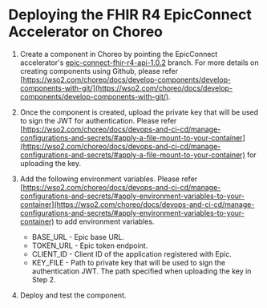 # Deploying the FHIR R4 EpicConnect Accelerator on Choreo

1. Create a component in Choreo by pointing the EpicConnect accelerator's [epic-connect-fhir-r4-api-1.0.2](https://github.com/wso2/docker-open-healthcare-accelerators/tree/epic-connect-fhir-r4-api-1.0.2) branch. For more details on creating components using Github, please refer [https://wso2.com/choreo/docs/develop-components/develop-components-with-git/](https://wso2.com/choreo/docs/develop-components/develop-components-with-git/).

2. Once the component is created, upload the private key that will be used to sign the JWT for authentication. Please refer [https://wso2.com/choreo/docs/devops-and-ci-cd/manage-configurations-and-secrets/#apply-a-file-mount-to-your-container](https://wso2.com/choreo/docs/devops-and-ci-cd/manage-configurations-and-secrets/#apply-a-file-mount-to-your-container) for uploading the key.

3. Add the following environment variables. Please refer [https://wso2.com/choreo/docs/devops-and-ci-cd/manage-configurations-and-secrets/#apply-environment-variables-to-your-container](https://wso2.com/choreo/docs/devops-and-ci-cd/manage-configurations-and-secrets/#apply-environment-variables-to-your-container) to add environment variables.
    * BASE_URL - Epic base URL.
    * TOKEN_URL - Epic token endpoint.
    * CLIENT_ID - Client ID of the application registered with Epic.
    * KEY_FILE - Path to private key that will be used to sign the authentication JWT. The path specified when uploading the key in Step 2.
4. Deploy and test the component.
